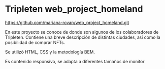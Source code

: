 # Tripleten web_project_homeland

https://github.com/mariana-rovan/web_project_homeland.git

En este proyecto se conoce de donde son algunos de los colaboradores de Tripleten.
Contiene una breve descripción de distintas ciudades, así como la posibilidad de comprar NFTs.

Se utilizó HTML, CSS y la metodología BEM.

Es contenido responsivo, se adapta a diferentes tamaños de monitor
